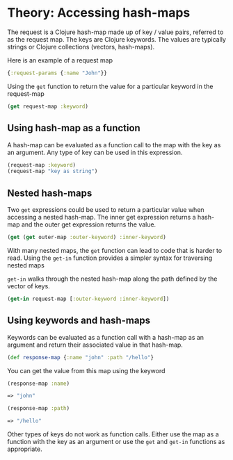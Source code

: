 # Theory: Accessing hash-maps
The request is a Clojure hash-map made up of key / value pairs, referred to as the request map.  The keys are Clojure keywords.  The values are typically strings or Clojure collections (vectors, hash-maps).

Here is an example of a request map

```clojure
{:request-params {:name "John"}}
```

Using the `get` function to return the value for a particular keyword in the request-map

```clojure
(get request-map :keyword)
```

## Using hash-map as a function
A hash-map can be evaluated as a function call to the map with the key as an argument.  Any type of key can be used in this expression.

```clojure
(request-map :keyword)
(request-map "key as string")
```

## Nested hash-maps
Two `get` expressions could be used to return a particular value when accessing a nested hash-map.  The inner get expression returns a hash-map and the outer get expression returns the value.

```clojure
(get (get outer-map :outer-keyword) :inner-keyword)
```

With many nested maps, the `get` function can lead to code that is harder to read.  Using the `get-in` function provides a simpler syntax for traversing nested maps

`get-in` walks through the nested hash-map along the path defined by the vector of keys.

```clojure
(get-in request-map [:outer-keyword :inner-keyword])
```


## Using keywords and hash-maps
Keywords can be evaluated as a function call with a hash-map as an argument and return their associated value in that hash-map.

```clojure
(def response-map {:name "john" :path "/hello"}
```

You can get the value from this map using the keyword

```clojure
(response-map :name)

=> "john"

(response-map :path)

=> "/hello"
```

Other types of keys do not work as function calls.  Either use the map as a function with the key as an argument or use the `get` and `get-in` functions as appropriate.

